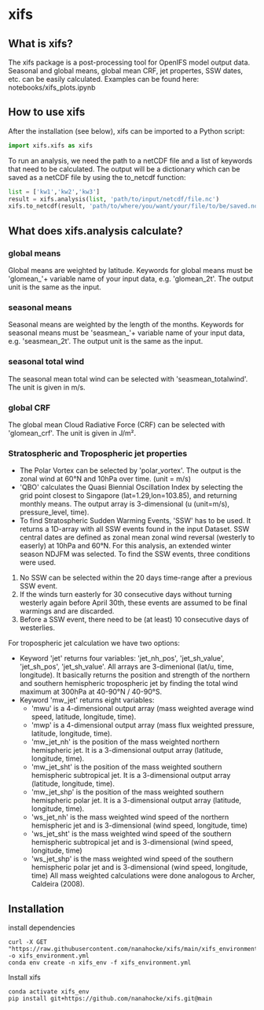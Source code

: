 # xifs
## What is xifs?
The xifs package is a post-processing tool for OpenIFS model output data. Seasonal and global means, global mean CRF, jet propertes, SSW dates, etc. can be easily calculated. Examples can be found here: notebooks/xifs_plots.ipynb

## How to use xifs
After the installation (see below), xifs can be imported to a Python script:
```python
import xifs.xifs as xifs

```
To run an analysis, we need the path to a netCDF file and a list of keywords that need to be calculated. The output will be a dictionary which can be saved as a netCDF file by using the to_netcdf function:

```python
list = ['kw1','kw2','kw3']
result = xifs.analysis(list, 'path/to/input/netcdf/file.nc')
xifs.to_netcdf(result, 'path/to/where/you/want/your/file/to/be/saved.nc')

```
## What does xifs.analysis calculate?
### global means
Global means are weighted by latitude. Keywords for global means must be 'glomean_'+ variable name of your input data, e.g. 'glomean_2t'. The output unit is the same as the input.
### seasonal means
Seasonal means are weighted by the length of the months. Keywords for seasonal means must be 'seasmean_'+ variable name of your input data, e.g. 'seasmean_2t'.
The output unit is the same as the input.
### seasonal total wind
The seasonal mean total wind can be selected with 'seasmean_totalwind'. The unit is given in m/s.
### global CRF
The global mean Cloud Radiative Force (CRF) can be selected with 'glomean_crf'. The unit is given in J/m².
### Stratospheric and Tropospheric jet properties
* The Polar Vortex can be selected by 'polar_vortex'. The output is the zonal wind at 60°N and 10hPa over time. (unit = m/s)
* 'QBO' calculates the Quasi Biennial Oscillation Index by selecting the grid point closest to Singapore (lat=1.29,lon=103.85), and returning monthly means. The output array is 3-dimensional (u (unit=m/s), pressure_level, time).
* To find Stratospheric Sudden Warming Events, 'SSW' has to be used. It returns a 1D-array with all SSW events found in the input Dataset. SSW central dates are defined as zonal mean zonal wind reversal (westerly to easerly) at 10hPa and 60°N. For this analysis, an extended winter season NDJFM was selected. To find the SSW events, three conditions were used.
 1. No SSW can be selected within the 20 days time-range after a previous SSW event.
 2. If the winds turn easterly for 30 consecutive days without turning westerly again before April 30th, these events are assumed to be final warmings and are discarded.
 3. Before a SSW event, there need to be (at least) 10 consecutive days of westerlies.

For tropospheric jet calculation we have two options:
* Keyword 'jet' returns four variables: 'jet_nh_pos', 'jet_sh_value', 'jet_sh_pos', 'jet_sh_value'. All arrays are 3-dimenional (lat/u, time, longitude). It basically returns the position and strength of the northern and southern hemispheric tropospheric jet by finding the total wind maximum at 300hPa at 40-90°N / 40-90°S.
* Keyword 'mw_jet' returns eight variables:
  * 'mwu' is a 4-dimensional output array (mass weighted average wind speed, latitude, longitude, time).
  * 'mwp' is a 4-dimensional output array (mass flux weighted pressure, latitude, longitude, time).
  * 'mw_jet_nh' is the position of the mass weighted northern hemispheric jet. It is a 3-dimensional output array (latitude, longitude, time).
  * 'mw_jet_sht' is the position of the mass weighted southern hemispheric subtropical jet. It is a 3-dimensional output array (latitude, longitude, time).
  * 'mw_jet_shp' is the position of the mass weighted southern hemispheric polar jet. It is a 3-dimensional output array (latitude, longitude, time).
  * 'ws_jet_nh' is the mass weighted wind speed of the northern hemispheric jet and is 3-dimensional (wind speed, longitude, time) 
  * 'ws_jet_sht' is the mass weighted wind speed of the southern hemispheric subtropical jet and is 3-dimensional (wind speed, longitude, time)
  * 'ws_jet_shp' is the mass weighted wind speed of the southern hemispheric polar jet and is 3-dimensional (wind speed, longitude, time)
 All mass weighted calculations were done analogous to Archer, Caldeira (2008).

## Installation
install dependencies
```
curl -X GET "https://raw.githubusercontent.com/nanahocke/xifs/main/xifs_environment.yml" -o xifs_environment.yml
conda env create -n xifs_env -f xifs_environment.yml
```
Install xifs
```
conda activate xifs_env
pip install git+https://github.com/nanahocke/xifs.git@main
```
